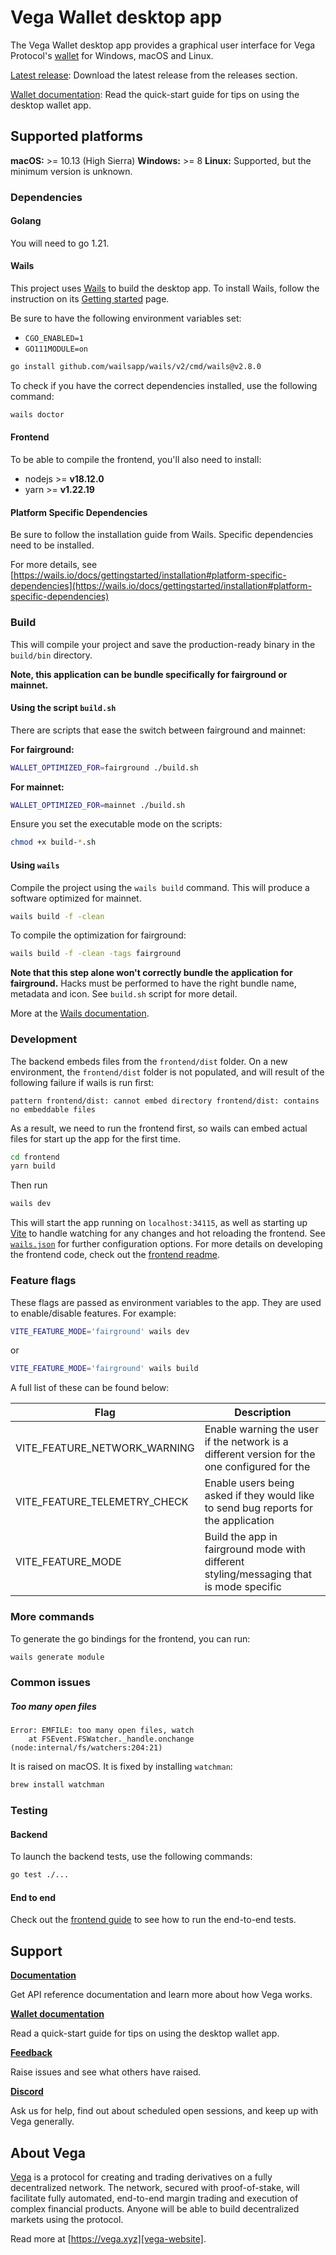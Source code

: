 # Vega Wallet desktop app

The Vega Wallet desktop app provides a graphical user interface for Vega Protocol's [wallet](https://github.com/vegaprotocol/vegawallet/) for Windows, macOS and Linux.

[Latest release](https://github.com/vegaprotocol/vegawallet-desktop/releases): Download the latest release from the releases section.

[Wallet documentation](https://docs.vega.xyz/docs/mainnet/tools/vega-wallet/desktop-app/latest/getting-started): Read the quick-start guide for tips on using the desktop wallet app.

## Supported platforms

**macOS:** >= 10.13 (High Sierra)
**Windows:** >= 8
**Linux:** Supported, but the minimum version is unknown.

### Dependencies

#### Golang

You will need to go 1.21.

#### Wails

This project uses [Wails](https://wails.io) to build the desktop app. To install Wails, follow the instruction on its [Getting started](https://wails.io/docs/gettingstarted/installation) page.

Be sure to have the following environment variables set:

- `CGO_ENABLED=1`
- `GO111MODULE=on`

```sh
go install github.com/wailsapp/wails/v2/cmd/wails@v2.8.0
```

To check if you have the correct dependencies installed, use the following command:

```sh
wails doctor
```

#### Frontend

To be able to compile the frontend, you'll also need to install:

- nodejs >= **v18.12.0**
- yarn >= **v1.22.19**

#### Platform Specific Dependencies

Be sure to follow the installation guide from Wails. Specific dependencies need to be installed.

For more details, see [https://wails.io/docs/gettingstarted/installation#platform-specific-dependencies](https://wails.io/docs/gettingstarted/installation#platform-specific-dependencies)

### Build

This will compile your project and save the production-ready binary in the `build/bin`
directory.

**Note, this application can be bundle specifically for fairground or mainnet.**

#### Using the script `build.sh`

There are scripts that ease the switch between fairground and mainnet:

**For fairground:**

```sh
WALLET_OPTIMIZED_FOR=fairground ./build.sh
```

**For mainnet:**

```sh
WALLET_OPTIMIZED_FOR=mainnet ./build.sh
```

Ensure you set the executable mode on the scripts:

```sh
chmod +x build-*.sh
```

#### Using `wails`

Compile the project using the `wails build` command. This will produce a software optimized for mainnet.

```sh
wails build -f -clean
```

To compile the optimization for fairground:

```sh
wails build -f -clean -tags fairground
```

**Note that this step alone won't correctly bundle the application for fairground.** Hacks must be performed to have the right bundle name, metadata and icon. See `build.sh` script for more detail.

More at the [Wails documentation](https://wails.io/docs/reference/cli#build).

### Development

The backend embeds files from the `frontend/dist` folder. On a new environment, the `frontend/dist` folder is not populated, and will result of the following failure if wails is run first:

```
pattern frontend/dist: cannot embed directory frontend/dist: contains no embeddable files
```

As a result, we need to run the frontend first, so wails can embed actual files for start up the app for the first time.

```sh
cd frontend
yarn build
```

Then run

```sh
wails dev
```

This will start the app running on `localhost:34115`, as well as starting up [Vite](https://vitejs.dev/) to handle watching for any changes and hot reloading the frontend. See [`wails.json`](https://wails.io/docs/reference/project-config) for further configuration options. For more details on developing the frontend code, check out the [frontend readme](./frontend/README.md).

### Feature flags

These flags are passed as environment variables to the app. They are used to enable/disable features. For example:

```bash
VITE_FEATURE_MODE='fairground' wails dev
```

or

```bash
VITE_FEATURE_MODE='fairground' wails build
```

A full list of these can be found below:

| Flag                         | Description                                                                                  |
|------------------------------|----------------------------------------------------------------------------------------------|
| VITE_FEATURE_NETWORK_WARNING | Enable warning the user if the network is a different version for the one configured for the |
| VITE_FEATURE_TELEMETRY_CHECK | Enable users being asked if they would like to send bug reports for the application          |
| VITE_FEATURE_MODE            | Build the app in fairground mode with different styling/messaging that is mode specific      |

### More commands

To generate the go bindings for the frontend, you can run:

```sh
wails generate module
```

### Common issues

##### Too many open files

```
Error: EMFILE: too many open files, watch
    at FSEvent.FSWatcher._handle.onchange (node:internal/fs/watchers:204:21)
```

It is raised on macOS. It is fixed by installing `watchman`:

```sh
brew install watchman
```

### Testing

#### Backend

To launch the backend tests, use the following commands:

```sh
go test ./...
```

#### End to end

Check out the [frontend guide](./frontend/README.md) to see how to run the end-to-end tests.

## Support

**[Documentation](https://docs.vega.xyz/)**

Get API reference documentation and learn more about how Vega works.

**[Wallet documentation](https://docs.vega.xyz/docs/mainnet/tools/vega-wallet/desktop-app)**

Read a quick-start guide for tips on using the desktop wallet app.

**[Feedback](https://github.com/vegaprotocol/feedback/discussions/categories/vega-wallets)**

Raise issues and see what others have raised.

**[Discord](https://vega.xyz/discord)**

Ask us for help, find out about scheduled open sessions, and keep up with Vega generally.

## About Vega

[Vega][vega-website] is a protocol for creating and trading derivatives on a fully decentralized network. The network, secured with proof-of-stake, will facilitate fully automated, end-to-end margin trading and execution of complex financial products. Anyone will be able to build decentralized markets using the protocol.

Read more at [https://vega.xyz][vega-website].

[vega-website]: https://vega.xyz
